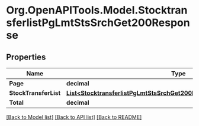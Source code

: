 # Org.OpenAPITools.Model.StocktransferlistPgLmtStsSrchGet200Response

## Properties

Name | Type | Description | Notes
------------ | ------------- | ------------- | -------------
**Page** | **decimal** |  | [optional] 
**StockTransferList** | [**List&lt;StocktransferlistPgLmtStsSrchGet200ResponseStockTransferListInner&gt;**](StocktransferlistPgLmtStsSrchGet200ResponseStockTransferListInner.md) |  | [optional] 
**Total** | **decimal** |  | [optional] 

[[Back to Model list]](../README.md#documentation-for-models) [[Back to API list]](../README.md#documentation-for-api-endpoints) [[Back to README]](../README.md)

